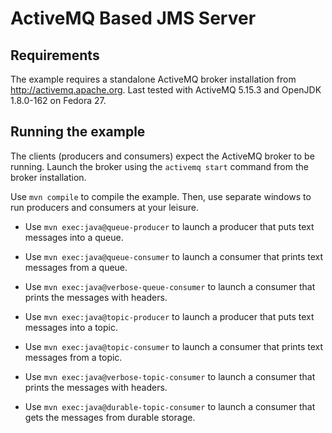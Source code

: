 # ActiveMQ Based JMS Server

## Requirements

The example requires a standalone ActiveMQ broker installation from http://activemq.apache.org.
Last tested with ActiveMQ 5.15.3 and OpenJDK 1.8.0-162 on Fedora 27.

## Running the example

The clients (producers and consumers) expect the ActiveMQ broker to be running.
Launch the broker using the `activemq start` command from the broker installation.

Use `mvn compile` to compile the example.
Then, use separate windows to run producers and consumers at your leisure.

- Use `mvn exec:java@queue-producer` to launch a producer that puts text messages into a queue.
- Use `mvn exec:java@queue-consumer` to launch a consumer that prints text messages from a queue.
- Use `mvn exec:java@verbose-queue-consumer` to launch a consumer that prints the messages with headers.

- Use `mvn exec:java@topic-producer` to launch a producer that puts text messages into a topic.
- Use `mvn exec:java@topic-consumer` to launch a consumer that prints text messages from a topic.
- Use `mvn exec:java@verbose-topic-consumer` to launch a consumer that prints the messages with headers.
- Use `mvn exec:java@durable-topic-consumer` to launch a consumer that gets the messages from durable storage.
